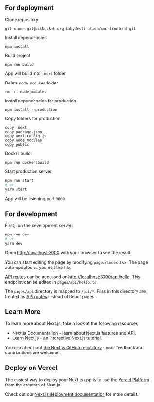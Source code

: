 ## For deployment

Clone repository

```
git clone git@bitbucket.org:babydestination/cmc-frontend.git
```

Install dependencies

```
npm install
```

Build project

```
npm run build
```

App will build into `.next` folder

Delete `node_modules` folder

```
rm -rf node_modules
```

Install dependencies for production

```
npm install --production
```

Copy folders for production

```
copy .next
copy package.json
copy next.config.js
copy node_modules
copy public
```

Docker build:

```
npm run docker:build
```

Start production server:

```bash
npm run start
# or
yarn start
```

App will be listening port `3000`

## For development

First, run the development server:

```bash
npm run dev
# or
yarn dev
```

Open [http://localhost:3000](http://localhost:3000) with your browser to see the result.

You can start editing the page by modifying `pages/index.tsx`. The page auto-updates as you edit the file.

[API routes](https://nextjs.org/docs/api-routes/introduction) can be accessed on [http://localhost:3000/api/hello](http://localhost:3000/api/hello). This endpoint can be edited in `pages/api/hello.ts`.

The `pages/api` directory is mapped to `/api/*`. Files in this directory are treated as [API routes](https://nextjs.org/docs/api-routes/introduction) instead of React pages.

## Learn More

To learn more about Next.js, take a look at the following resources:

- [Next.js Documentation](https://nextjs.org/docs) - learn about Next.js features and API.
- [Learn Next.js](https://nextjs.org/learn) - an interactive Next.js tutorial.

You can check out [the Next.js GitHub repository](https://github.com/vercel/next.js/) - your feedback and contributions are welcome!

## Deploy on Vercel

The easiest way to deploy your Next.js app is to use the [Vercel Platform](https://vercel.com/new?utm_medium=default-template&filter=next.js&utm_source=create-next-app&utm_campaign=create-next-app-readme) from the creators of Next.js.

Check out our [Next.js deployment documentation](https://nextjs.org/docs/deployment) for more details.
